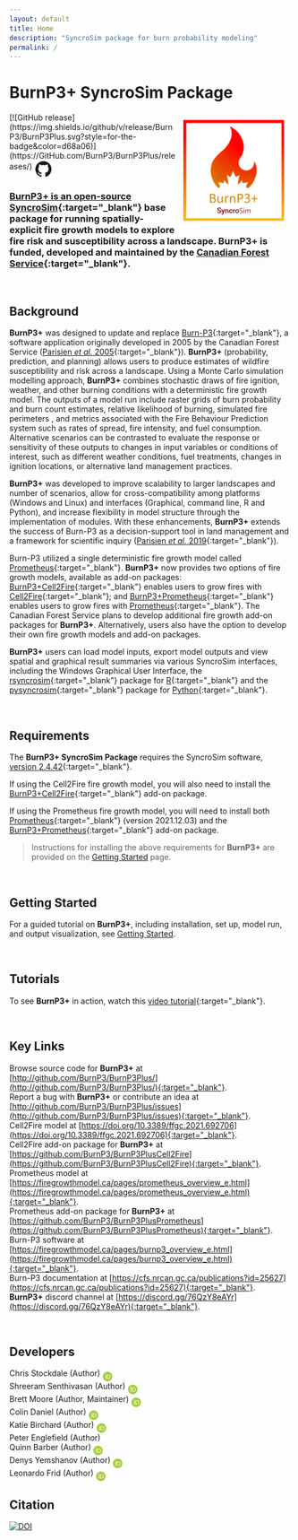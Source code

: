 ```yaml
---
layout: default
title: Home
description: "SyncroSim package for burn probability modeling"
permalink: /
---
```


# **BurnP3+** SyncroSim Package
<img align="right" style="padding: 13px" width="180" src="assets/images/logo/burnP3Plus-sticker.png">
[![GitHub release](https://img.shields.io/github/v/release/BurnP3/BurnP3Plus.svg?style=for-the-badge&color=d68a06)](https://GitHub.com/BurnP3/BurnP3Plus/releases/)    <a href="https://github.com/BurnP3/BurnP3Plus"><img align="middle" style="padding: 1px" width="30" src="assets/images/logo/github-trans2.png"> <br>

### **BurnP3+** is an open-source [SyncroSim](https://syncrosim.com/){:target="_blank"} base package for running spatially-explicit fire growth models to explore fire risk and susceptibility across a landscape. **BurnP3+** is funded, developed and maintained by the [Canadian Forest Service](https://www.nrcan.gc.ca/our-natural-resources/forests-forestry/the-canadian-forest-service/about-canadian-forest-service/17545){:target="_blank"}. <br>

<br>

## Background

**BurnP3+** was designed to update and replace [Burn-P3](https://firegrowthmodel.ca/pages/burnp3_overview_e.html){:target="_blank"}, a software application originally developed in 2005 by the Canadian Forest Service ([Parisien *et al.* 2005](https://cfs.nrcan.gc.ca/publications?id=25627){:target="_blank"}). **BurnP3+** (probability, prediction, and planning) allows users to produce estimates of wildfire susceptibility and risk across a landscape. Using a Monte Carlo simulation modelling approach, **BurnP3+** combines stochastic draws of fire ignition, weather, and other burning conditions with a deterministic fire growth model. The outputs of a model run include raster grids of burn probability and burn count estimates, relative likelihood of burning, simulated fire perimeters , and metrics associated with the Fire Behaviour Prediction system such as rates of spread, fire intensity, and fuel consumption. Alternative scenarios can be contrasted to evaluate the response or sensitivity of these outputs to changes in input variables or conditions of interest, such as different weather conditions, fuel treatments, changes in ignition locations, or alternative land management practices. <br>

**BurnP3+** was developed to improve scalability to larger landscapes and number of scenarios, allow for cross-compatibility among platforms (Windows and Linux) and interfaces (Graphical, command line, R and Python), and increase flexibility in model structure through the implementation of modules. With these enhancements, **BurnP3+** extends the success of Burn-P3 as a decision-support tool in land management and a framework for scientific inquiry ([Parisien *et al.* 2019](https://www.fs.usda.gov/research/treesearch/60727){:target="_blank"}).

Burn-P3 utilized a single deterministic fire growth model called [Prometheus](https://firegrowthmodel.ca/pages/prometheus_overview_e.html){:target="_blank"}. **BurnP3+** now provides two options of fire growth models, available as add-on packages: [BurnP3+Cell2Fire](https://github.com/BurnP3/BurnP3PlusCell2Fire){:target="_blank"} enables users to grow fires with [Cell2Fire](https://doi.org/10.3389/ffgc.2021.692706){:target="_blank"}; and [BurnP3+Prometheus](https://github.com/BurnP3/BurnP3PlusPrometheus){:target="_blank"} enables users to grow fires with [Prometheus](https://firegrowthmodel.ca/pages/prometheus_overview_e.html){:target="_blank"}. The Canadian Forest Service plans to develop additional fire growth add-on packages for **BurnP3+**. Alternatively, users also have the option to develop their own fire growth models and add-on packages. <br>

**BurnP3+** users can load model inputs, export model outputs and view spatial and graphical result summaries via various SyncroSim interfaces, including the Windows Graphical User Interface, the [rsyncrosim](https://syncrosim.github.io/rsyncrosim/){:target="_blank"} package for [R](https://www.r-project.org/){:target="_blank"} and the [pysyncrosim](https://pysyncrosim.readthedocs.io/en/latest/index.html){:target="_blank"} package for [Python](https://www.python.org/){:target="_blank"}. <br>

<br>

## Requirements

The **BurnP3+ SyncroSim Package** requires the SyncroSim software, [version 2.4.42](https://syncrosim.com/download/){:target="_blank"}. <br>

If using the Cell2Fire fire growth model, you will also need to install the [BurnP3+Cell2Fire](https://github.com/BurnP3/BurnP3PlusCell2Fire){:target="_blank"} add-on package. <br>

If using the Prometheus fire growth model, you will need to install both [Prometheus](https://firegrowthmodel.ca/pages/prometheus_software_e.html){:target="_blank"} (version 2021.12.03) and the [BurnP3+Prometheus](https://github.com/BurnP3/BurnP3PlusPrometheus){:target="_blank"} add-on package. <br>

> Instructions for installing the above requirements for **BurnP3+** are provided on the [Getting Started](https://burnp3.github.io/BurnP3Plus/getting_started.html) page. <br>

<br>

## Getting Started

For a guided tutorial on **BurnP3+**, including installation, set up, model run, and output visualization, see [Getting Started](https://burnp3.github.io/BurnP3Plus/getting_started.html). <br>

<br>

## Tutorials

To see **BurnP3+** in action, watch this [video tutorial](https://youtu.be/iDaHoUEM3Rw){:target="_blank"}. <br>

<br>

## Key Links

Browse source code for **BurnP3+** at
[http://github.com/BurnP3/BurnP3Plus/](http://github.com/BurnP3/BurnP3Plus/){:target="_blank"}. <br>
Report a bug with **BurnP3+** or contribute an idea at
[http://github.com/BurnP3/BurnP3Plus/issues](http://github.com/BurnP3/BurnP3Plus/issues){:target="_blank"}. <br>
Cell2Fire model at [https://doi.org/10.3389/ffgc.2021.692706](https://doi.org/10.3389/ffgc.2021.692706){:target="_blank"}. <br>
Cell2Fire add-on package for **BurnP3+** at [https://github.com/BurnP3/BurnP3PlusCell2Fire](https://github.com/BurnP3/BurnP3PlusCell2Fire){:target="_blank"}. <br>
Prometheus model at [https://firegrowthmodel.ca/pages/prometheus_overview_e.html](https://firegrowthmodel.ca/pages/prometheus_overview_e.html){:target="_blank"}. <br>
Prometheus add-on package for **BurnP3+** at [https://github.com/BurnP3/BurnP3PlusPrometheus](https://github.com/BurnP3/BurnP3PlusPrometheus){:target="_blank"}. <br>
Burn-P3 software at [https://firegrowthmodel.ca/pages/burnp3_overview_e.html](https://firegrowthmodel.ca/pages/burnp3_overview_e.html){:target="_blank"}. <br>
Burn-P3 documentation at [https://cfs.nrcan.gc.ca/publications?id=25627](https://cfs.nrcan.gc.ca/publications?id=25627){:target="_blank"}. <br>
**BurnP3+** discord channel at [https://discord.gg/76QzY8eAYr](https://discord.gg/76QzY8eAYr){:target="_blank"}. <br>

<br>

## Developers

Chris Stockdale (Author) <a href="https://orcid.org/0000-0002-2231-2692" target="_blank"><img align="middle" style="padding: 0.5px" width="17" src="assets/images/ORCID.png"></a>
<br>
Shreeram Senthivasan (Author) <a href="https://orcid.org/0000-0002-7118-9547" target="_blank"><img align="middle" style="padding: 0.5px" width="17" src="assets/images/ORCID.png"></a>
<br>
Brett Moore (Author, Maintainer) <a href="https://orcid.org/0000-0002-9456-8435" target="_blank"><img align="middle" style="padding: 0.5px" width="17" src="assets/images/ORCID.png"></a>
<br>
Colin Daniel (Author) <a href="https://orcid.org/0000-0001-7367-2041" target="_blank"><img align="middle" style="padding: 0.5px" width="17" src="assets/images/ORCID.png"></a>
<br>
Katie Birchard (Author) <a href="https://orcid.org/0009-0003-7519-4751" target="_blank"><img align="middle" style="padding: 0.5px" width="17" src="assets/images/ORCID.png"></a>
<br>
Peter Englefield (Author)
<br>
Quinn Barber (Author) <a href="https://orcid.org/0000-0003-0318-9446" target="_blank"><img align="middle" style="padding: 0.5px" width="17" src="assets/images/ORCID.png"></a>
<br>
Denys Yemshanov (Author) <a href="https://orcid.org/0000-0002-6992-9614" target="_blank"><img align="middle" style="padding: 0.5px" width="17" src="assets/images/ORCID.png"></a>
<br>
Leonardo Frid (Author) <a href="https://orcid.org/0000-0002-5489-2337" target="_blank"><img align="middle" style="padding: 0.5px" width="17" src="assets/images/ORCID.png"></a>
<br>

## Citation 

<a href="https://doi.org/10.5281/zenodo.10293565"><img src="https://zenodo.org/badge/DOI/10.5281/zenodo.10293565.svg" alt="DOI"></a>
